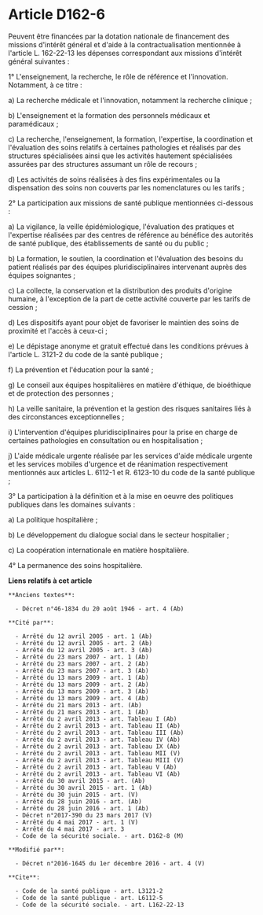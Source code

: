 # Article D162-6

Peuvent être financées par la dotation nationale de financement des missions d'intérêt général et d'aide à la
contractualisation mentionnée à l'article L. 162-22-13 les dépenses correspondant aux missions d'intérêt général suivantes : 

1° L'enseignement, la recherche, le rôle de référence et l'innovation. Notamment, à ce titre : 

a) La recherche médicale et l'innovation, notamment la recherche clinique ; 

b) L'enseignement et la formation des personnels médicaux et paramédicaux ; 

c) La recherche, l'enseignement, la formation, l'expertise, la coordination et l'évaluation des soins relatifs à certaines
pathologies et réalisés par des structures spécialisées ainsi que les activités hautement spécialisées assurées par des
structures assumant un rôle de recours ; 

d) Les activités de soins réalisées à des fins expérimentales ou la dispensation des soins non couverts par les nomenclatures
ou les tarifs ; 

2° La participation aux missions de santé publique mentionnées ci-dessous : 

a) La vigilance, la veille épidémiologique, l'évaluation des pratiques et l'expertise réalisées par des centres de référence
au bénéfice des autorités de santé publique, des établissements de santé ou du public ; 

b) La formation, le soutien, la coordination et l'évaluation des besoins du patient réalisés par des équipes
pluridisciplinaires intervenant auprès des équipes soignantes ; 

c) La collecte, la conservation et la distribution des produits d'origine humaine, à l'exception de la part de cette activité
couverte par les tarifs de cession ; 

d) Les dispositifs ayant pour objet de favoriser le maintien des soins de proximité et l'accès à ceux-ci ; 

e) Le dépistage anonyme et gratuit effectué dans les conditions prévues à l'article L. 3121-2 du code de la santé publique ; 

f) La prévention et l'éducation pour la santé ; 

g) Le conseil aux équipes hospitalières en matière d'éthique, de bioéthique et de protection des personnes ; 

h) La veille sanitaire, la prévention et la gestion des risques sanitaires liés à des circonstances exceptionnelles ; 

i) L'intervention d'équipes pluridisciplinaires pour la prise en charge de certaines pathologies en consultation ou en
hospitalisation ; 

j) L'aide médicale urgente réalisée par les services d'aide médicale urgente et les services mobiles d'urgence et de
réanimation respectivement mentionnés aux articles L. 6112-1 et R. 6123-10 du code de la santé publique ; 

3° La participation à la définition et à la mise en oeuvre des politiques publiques dans les domaines suivants : 

a) La politique hospitalière ; 

b) Le développement du dialogue social dans le secteur hospitalier ; 

c) La coopération internationale en matière hospitalière. 

4° La permanence des soins hospitalière.

**Liens relatifs à cet article**

	**Anciens textes**:

	  - Décret n°46-1834 du 20 août 1946 - art. 4 (Ab)

	**Cité par**:

	  - Arrêté du 12 avril 2005 - art. 1 (Ab)
	  - Arrêté du 12 avril 2005 - art. 2 (Ab)
	  - Arrêté du 12 avril 2005 - art. 3 (Ab)
	  - Arrêté du 23 mars 2007 - art. 1 (Ab)
	  - Arrêté du 23 mars 2007 - art. 2 (Ab)
	  - Arrêté du 23 mars 2007 - art. 3 (Ab)
	  - Arrêté du 13 mars 2009 - art. 1 (Ab)
	  - Arrêté du 13 mars 2009 - art. 2 (Ab)
	  - Arrêté du 13 mars 2009 - art. 3 (Ab)
	  - Arrêté du 13 mars 2009 - art. 4 (Ab)
	  - Arrêté du 21 mars 2013 - art. (Ab)
	  - Arrêté du 21 mars 2013 - art. 1 (Ab)
	  - Arrêté du 2 avril 2013 - art. Tableau I (Ab)
	  - Arrêté du 2 avril 2013 - art. Tableau II (Ab)
	  - Arrêté du 2 avril 2013 - art. Tableau III (Ab)
	  - Arrêté du 2 avril 2013 - art. Tableau IV (Ab)
	  - Arrêté du 2 avril 2013 - art. Tableau IX (Ab)
	  - Arrêté du 2 avril 2013 - art. Tableau MII (V)
	  - Arrêté du 2 avril 2013 - art. Tableau MIII (V)
	  - Arrêté du 2 avril 2013 - art. Tableau V (Ab)
	  - Arrêté du 2 avril 2013 - art. Tableau VI (Ab)
	  - Arrêté du 30 avril 2015 - art. (Ab)
	  - Arrêté du 30 avril 2015 - art. 1 (Ab)
	  - Arrêté du 30 juin 2015 - art. (V)
	  - Arrêté du 28 juin 2016 - art. (Ab)
	  - Arrêté du 28 juin 2016 - art. 1 (Ab)
	  - Décret n°2017-390 du 23 mars 2017 (V)
	  - Arrêté du 4 mai 2017 - art. 1 (V)
	  - Arrêté du 4 mai 2017 - art. 3
	  - Code de la sécurité sociale. - art. D162-8 (M)

	**Modifié par**:

	  - Décret n°2016-1645 du 1er décembre 2016 - art. 4 (V)

	**Cite**:

	  - Code de la santé publique - art. L3121-2
	  - Code de la santé publique - art. L6112-5
	  - Code de la sécurité sociale. - art. L162-22-13
